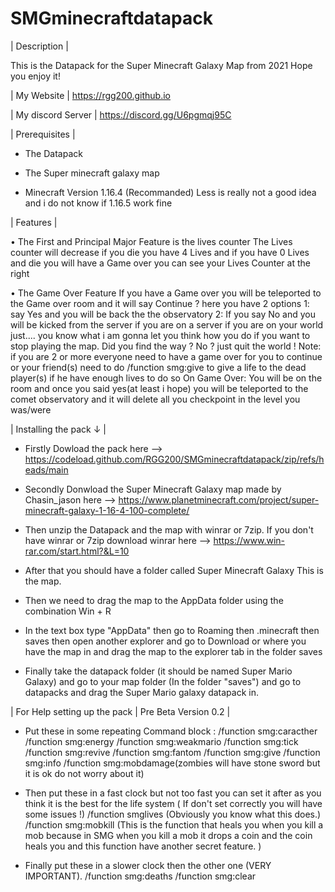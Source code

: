 # SMGminecraftdatapack
 | Description |

  This is the Datapack for the Super Minecraft Galaxy Map from 2021 Hope you enjoy it!

  | My Website | https://rgg200.github.io

  | My discord Server | https://discord.gg/U6pgmqj95C 

  | Prerequisites |

 - The Datapack
 
 - The Super minecraft galaxy map

 - Minecraft Version 1.16.4 (Recommanded) Less is really not a good idea and i do not know if 1.16.5 work fine

  | Features |

• The First and Principal Major Feature is the lives counter The Lives counter will decrease if you die you have 4 Lives and if you have 0 Lives and die you will have a Game over you can see your Lives Counter at the right 

• The Game Over Feature
If you have a Game over you will be teleported to the Game over room and it will say Continue ? here you have 2 options 1: say Yes and you will be back the the observatory 2: If you say No and you will be kicked from the server if you are on a server if you are on your world just.... you know what i am gonna let you think how you do if you want to stop playing the map. Did you find the way ? No ? just quit the world ! 
Note: if you are 2 or more everyone need to have a game over for you to continue or your friend(s) need to do /function smg:give to give a life to the dead player(s)
if he have enough lives to do so
On Game Over: You will be on the room and once you said yes(at least i hope) you will be teleported to the comet observatory and it will delete all you checkpoint in the level you was/were
 
  | Installing the pack ↓ |

 - Firstly Dowload the pack here -->  https://codeload.github.com/RGG200/SMGminecraftdatapack/zip/refs/heads/main

 - Secondly Donwload the Super Minecraft Galaxy map made by Chasin_jason here --> https://www.planetminecraft.com/project/super-minecraft-galaxy-1-16-4-100-complete/

 - Then unzip the Datapack and the map with winrar or 7zip. If you don't have winrar or 7zip download winrar here --> https://www.win-rar.com/start.html?&L=10

 - After that you should have a folder called Super Minecraft Galaxy This is the map.

 - Then we need to drag the map to the AppData folder using the combination Win + R 

 - In the text box type "AppData" then go to Roaming then .minecraft then saves then open another explorer and go to Download or where you have the map in and drag    the map to the explorer tab in the folder saves

 - Finally take the datapack folder (it should be named Super Mario Galaxy) and go to your map folder (In the folder "saves") and go to datapacks and drag the Super Mario galaxy datapack in.

  | For Help setting up the pack | Pre Beta Version 0.2 |
  
- Put these in some repeating Command block : 
/function smg:caracther
/function smg:energy
/function smg:weakmario
/function smg:tick
/function smg:revive
/function smg:fantom
/function smg:give
/function smg:info
/function smg:mobdamage(zombies will have stone sword but it is ok do not worry about it)

- Then put these in a fast clock but not too fast you can set it after as you think it is the best for the life system ( If don't set correctly you will have some issues !)
/function smglives (Obviously you know what this does.)
/function smg:mobkill (This is the function that heals you when you kill a mob because in SMG when you kill a mob it drops a coin and the coin heals you and this function have another secret feature. ) 

- Finally put these in a slower clock then the other one (VERY IMPORTANT). 
/function smg:deaths
/function smg:clear
